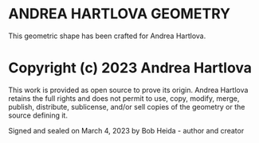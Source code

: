 # ANDREA HARTLOVA GEOMETRY
This geometric shape has been crafted for Andrea Hartlova.


# Copyright (c) 2023 Andrea Hartlova

This work is provided as open source to prove its origin. 
Andrea Hartlova retains the full rights and does not permit to use, copy, 
modify, merge, publish, distribute, sublicense, and/or sell copies of the geometry or the source defining it.

Signed and sealed on March 4, 2023 by Bob Heida - author and creator
